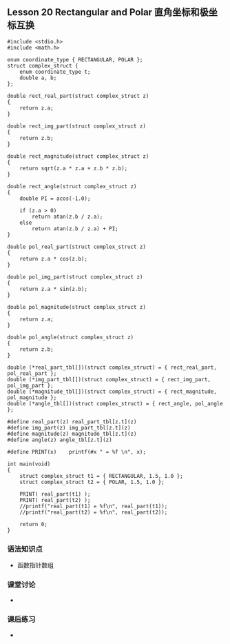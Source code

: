 ## Lesson 20 Rectangular and Polar 直角坐标和极坐标互换
	#include <stdio.h>
	#include <math.h>

	enum coordinate_type { RECTANGULAR, POLAR };
	struct complex_struct {
		enum coordinate_type t;
		double a, b;
	};

	double rect_real_part(struct complex_struct z)
	{
		return z.a;
	}

	double rect_img_part(struct complex_struct z)
	{
		return z.b;
	}

	double rect_magnitude(struct complex_struct z)
	{
		return sqrt(z.a * z.a + z.b * z.b);
	}

	double rect_angle(struct complex_struct z)
	{
		double PI = acos(-1.0);

		if (z.a > 0)
			return atan(z.b / z.a);
		else
			return atan(z.b / z.a) + PI;
	}

	double pol_real_part(struct complex_struct z)
	{
		return z.a * cos(z.b);
	}

	double pol_img_part(struct complex_struct z)
	{
		return z.a * sin(z.b);
	}

	double pol_magnitude(struct complex_struct z)
	{
		return z.a;
	}

	double pol_angle(struct complex_struct z)
	{
		return z.b;
	}

	double (*real_part_tbl[])(struct complex_struct) = { rect_real_part, pol_real_part };
	double (*img_part_tbl[])(struct complex_struct) = { rect_img_part, pol_img_part };
	double (*magnitude_tbl[])(struct complex_struct) = { rect_magnitude, pol_magnitude };
	double (*angle_tbl[])(struct complex_struct) = { rect_angle, pol_angle };

	#define real_part(z) real_part_tbl[z.t](z)
	#define img_part(z) img_part_tbl[z.t](z)
	#define magnitude(z) magnitude_tbl[z.t](z)
	#define angle(z) angle_tbl[z.t](z)

	#define PRINT(x)	printf(#x " = %f \n", x);

	int main(void)
	{
		struct complex_struct t1 = { RECTANGULAR, 1.5, 1.0 };
		struct complex_struct t2 = { POLAR, 1.5, 1.0 };
		
		PRINT( real_part(t1) );
		PRINT( real_part(t2) );
		//printf("real_part(t1) = %f\n", real_part(t1));
		//printf("real_part(t2) = %f\n", real_part(t2));
		
		return 0;
	}

### 语法知识点
* 函数指针数组
	
### 课堂讨论
* 
	
### 课后练习
* 